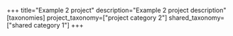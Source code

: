 +++
title="Example 2 project"
description="Example 2 project description"
[taxonomies]
project_taxonomy=["project category 2"]
shared_taxonomy=["shared category 1"]
+++
